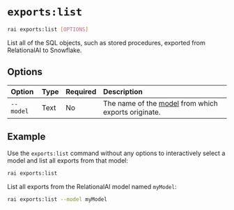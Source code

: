 # `exports:list`

```sh
rai exports:list [OPTIONS]
```

List all of the SQL objects, such as stored procedures, exported from RelationalAI to Snowflake.

## Options

| Option | Type | Required | Description |
| :--- | :--- | :--- | :------ |
| `--model` | Text | No | The name of the [model](../python/Model/README.md) from which exports originate. |

## Example

Use the `exports:list` command without any options to interactively select a model and list all exports from that model:

```sh
rai exports:list
```

List all exports from the RelationalAI model named `myModel`:

```sh
rai exports:list --model myModel
```
